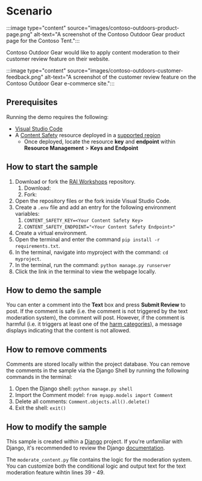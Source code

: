 # Scenario

:::image type="content" source="images/contoso-outdoors-product-page.png" alt-text="A screenshot of the Contoso Outdoor Gear product page for the Contoso Tent.":::

Contoso Outdoor Gear would like to apply content moderation to their customer review feature on their website.

:::image type="content" source="images/contoso-outdoors-customer-feedback.png" alt-text="A screenshot of the customer review feature on the Contoso Outdoor Gear e-commerce site.":::

## Prerequisites

Running the demo requires the following:
- [Visual Studio Code](https://code.visualstudio.com/Download)
- A [Content Safety](https://learn.microsoft.com/azure/ai-services/content-safety/overview) resource deployed in a [supported region](https://learn.microsoft.com/azure/ai-services/content-safety/overview#region-availability)
    - Once deployed, locate the resource **key** and **endpoint** within **Resource Management** > **Keys and Endpoint**

## How to start the sample

1. Download or fork the [RAI Workshops](https://www.github.com/azure-samples/RAI-workshops) repository.
    1. Download:
    1. Fork:
1. Open the repository files or the fork inside Visual Studio Code.
1. Create a `.env` file and add an entry for the following environment variables:
    1. `CONTENT_SAFETY_KEY=<Your Content Safety Key>`
    1. `CONTENT_SAFETY_ENDPOINT="<Your Content Safety Endpoint>"`
1. Create a virtual environment.
1. Open the terminal and enter the command `pip install -r requirements.txt`.
1. In the terminal, navigate into myproject with the command: `cd myproject`.
1. In the terminal, run the command: `python manage.py runserver`
1. Click the link in the terminal to view the webpage locally.

## How to demo the sample

You can enter a comment into the **Text** box and press **Submit Review** to post. If the comment is safe (i.e. the comment is not triggered by the text moderation system), the comment will post. However, if the comment is harmful (i.e. it triggers at least one of the [harm categories](https://aka.ms/harm-categories)), a message displays indicating that the content is not allowed.

## How to remove comments

Comments are stored locally within the project database. You can remove the comments in the sample via the Django Shell by running the following commands in the terminal:

1. Open the Django shell: `python manage.py shell`
1. Import the Comment model: `from myapp.models import Comment`
1. Delete all comments: `Comment.objects.all().delete()`
1. Exit the shell: `exit()`

## How to modify the sample

This sample is created within a [Django](https://www.djangoproject.com/) project. If you're unfamiliar with Django, it's recommended to review the Django [documentation](https://docs.djangoproject.com/5.1/).

The `moderate_content.py` file contains the logic for the moderation system. You can customize both the conditional logic and output text for the text moderation feature wihtin lines 39 - 49.